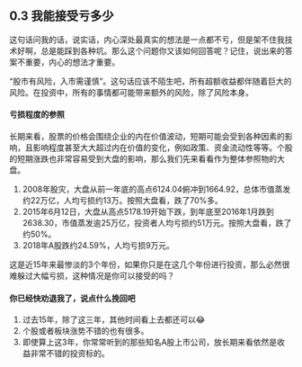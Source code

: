 ## 0.3 我能接受亏多少

这句话问我的话，说实话，内心深处最真实的想法是一点都不亏，但是架不住我技术好啊，总是能踩到各种坑。那么这个问题你又该如何回答呢？记住，说出来的答案不重要，内心的想法才重要。

“股市有风险，入市需谨慎”。这句话应该不陌生吧，所有超额收益都伴随着巨大的风险。在投资中，所有的事情都可能带来额外的风险，除了风险本身。

#### 亏损程度的参照
长期来看，股票的价格会围绕企业的内在价值波动，短期可能会受到各种因素的影响，且影响程度甚至大大超过内在价值的变化，例如政策、资金流动性等等。个股的短期涨跌也非常容易受到大盘的影响，那么我们先来看看作为整体参照物的大盘。

1. 2008年股灾，大盘从前一年底的高点6124.04俯冲到1664.92，总体市值蒸发约22万亿，人均亏损约13万。按照大盘看，跌了70%多。
2. 2015年6月12日，大盘从高点5178.19开始下跌，到年底至2016年1月跌到2638.30，市值蒸发逾25万亿，投资者人均亏损约51万元。按照大盘看，跌了约50%。
3. 2018年A股跌约24.59%，人均亏损9万元。

这是近15年来最惨淡的3个年份，如果你只是在这几个年份进行投资，那么必然很难躲过大幅亏损，这种情况是你可以接受的吗？

#### 你已经快劝退我了，说点什么挽回吧
1. 过去15年，除了这三年，其他时间看上去都还可以😂
2. 个股或者板块涨势不错的也有很多。
3. 即使算上这3年，你常常听到的那些知名A股上市公司，放长期来看依然是收益非常不错的投资标的。
